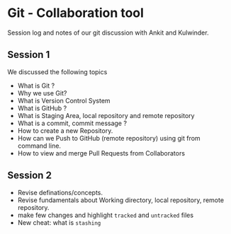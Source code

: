 # Git - Collaboration tool
Session log and notes of our git discussion with Ankit and Kulwinder.

## Session 1
We discussed the following topics
* What is Git ?
* Why we use Git?
* What is Version Control System
* What is GitHub ?
* What is Staging Area, local repository and remote repository
* What is a commit, commit message ?
* How to create a new Repository.
* How can we Push to GitHub (remote repository) using git from command line.
* How to view and merge Pull Requests from Collaborators



## Session 2
* Revise definations/concepts.
* Revise fundamentals about Working directory, local repository, remote repository.
* make few changes and highlight `tracked` and `untracked` files
* New cheat: what is `stashing`
